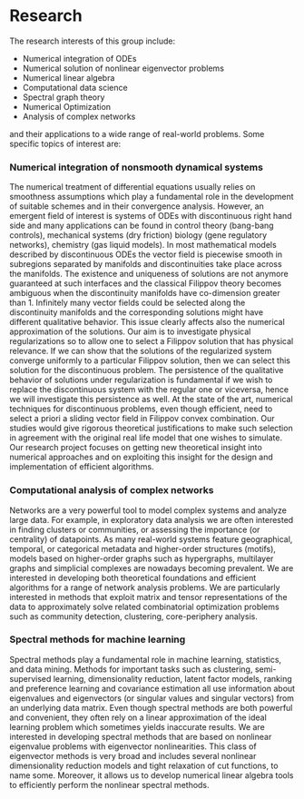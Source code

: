 # Research 

The research interests of this group include:  

- Numerical integration of ODEs  
- Numerical solution of nonlinear eigenvector problems   
- Numerical linear algebra   
- Computational data science   
- Spectral graph theory   
- Numerical Optimization 
- Analysis of complex networks   

and their applications to a wide range of real-world problems. Some specific topics of interest  are:

### Numerical integration of nonsmooth dynamical systems 
The numerical treatment of differential equations usually relies on smoothness assumptions which play a fundamental role in the development of suitable schemes and in their convergence analysis. However, an emergent field of interest is systems of ODEs with discontinuous right hand side and many applications can be found in control theory (bang-bang controls), mechanical systems (dry friction) biology (gene regulatory networks), chemistry (gas liquid models). In most mathematical models described by discontinuous ODEs the vector field is piecewise smooth in subregions separated by manifolds and discontinuities take place across the manifolds. The existence and uniqueness of solutions are not anymore guaranteed at such interfaces and the classical Filippov theory becomes ambiguous when the discontinuity manifolds have co-dimension greater than 1. Infinitely many vector fields could be selected along the discontinuity manifolds and the corresponding solutions might have different qualitative behavior. This issue clearly affects also the numerical approximation of the solutions. Our aim is to investigate physical regularizations so to allow one to select a Filippov solution that has physical relevance. If we can show that the solutions of the regularized system converge uniformly to a particular Filippov solution, then we can select this solution for the discontinuous problem. The persistence of the qualitative behavior of solutions under regularization is fundamental if we wish to replace the discontinuous system with the regular one or viceversa, hence we will investigate this persistence as well. At the state of the art, numerical techniques for discontinuous problems, even though efficient, need to select a priori a sliding vector field in Filippov convex combination. Our studies would give rigorous theoretical justifications to make such selection in agreement with the original real life model that one wishes to simulate. Our research project focuses on getting new theoretical insight into numerical approaches and on exploiting this insight for the design and implementation of efficient algorithms.

<!-- Informal enquiries can be made to Nicola Guglielmi (nicola.guglielmi@gssi.it) -->
 


### Computational analysis of complex networks
Networks are a very powerful tool to model complex systems and analyze large data. For example, in exploratory data analysis we are often interested in finding clusters or communities, or assessing the importance (or centrality) of datapoints. As many real-world systems feature geographical, temporal, or categorical metadata and higher-order structures (motifs), models based on higher-order graphs such as hypergraphs, multilayer graphs and simplicial complexes are nowadays becoming prevalent.
We are interested in developing both theoretical foundations and efficient algorithms for a range of network analysis problems. We are particularly interested in methods that exploit matrix and tensor representations of the data to approximately solve related combinatorial optimization problems such as community detection, clustering, core-periphery analysis.



### Spectral methods for machine learning
Spectral methods play a fundamental role in machine learning, statistics, and data mining.
Methods for important tasks such as clustering, semi-supervised learning, dimensionality reduction, latent factor models, ranking and preference learning and covariance estimation
all use information about eigenvalues and eigenvectors (or singular values and singular vectors) from an underlying data matrix.
Even though spectral methods are both powerful and convenient, they often rely on a linear approximation of the ideal learning problem which sometimes yields inaccurate results. We are interested in developing spectral methods that are based on nonlinear eigenvalue problems with eigenvector nonlinearities. This class of eigenvector methods is very broad and includes several nonlinear dimensionality reduction models and tight relaxation of cut functions, to name some. Moreover, it allows us to develop numerical linear algebra tools to efficiently perform the nonlinear spectral methods.  
